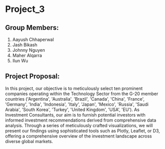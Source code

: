 # Project_3

## Group Members:
1. Aayush Chhaperwal
2. Jash Bikash
3. Johnny Nguyen
4. Maher Alqarra
5. Ilun Wu


## Project Proposal:
In this project, our objective is to meticulously select ten prominent companies operating within the Technology Sector from the G-20 member countries ('Argentina', 'Australia', 'Brazil', 'Canada', 'China', 'France', 'Germany', 'India', 'Indonesia', 'Italy', 'Japan', 'Mexico', 'Russia', 'Saudi Arabia', 'South Korea', 'Turkey', 'United Kingdom', 'USA', 'EU'). As Investment Consultants, our aim is to furnish potential investors with informed investment recommendations derived from comprehensive data analysis. Through a series of meticulously crafted visualizations, we will present our findings using sophisticated tools such as Plotly, Leaflet, or D3, offering a comprehensive overview of the investment landscape across diverse global markets.
 
